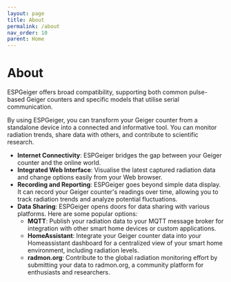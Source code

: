 ```yaml
---
layout: page
title: About
permalink: /about
nav_order: 10
parent: Home
---
```


# About

ESPGeiger offers broad compatibility, supporting both common pulse-based Geiger counters and specific models that utilise serial communication.

By using ESPGeiger, you can transform your Geiger counter from a standalone device into a connected and informative tool. You can monitor radiation trends, share data with others, and contribute to scientific research.

- __Internet Connectivity__: ESPGeiger bridges the gap between your Geiger counter and the online world.
- __Integrated Web Interface__: Visualise the latest captured radiation data and change options easily from your Web browser.
- __Recording and Reporting__: ESPGeiger goes beyond simple data display. It can record your Geiger counter's readings over time, allowing you to track radiation trends and analyze potential fluctuations.
- __Data Sharing__:  ESPGeiger opens doors for data sharing with various platforms. Here are some popular options:
    - __MQTT__: Publish your radiation data to your MQTT message broker for integration with other smart home devices or custom applications.
    - __HomeAssistant__: Integrate your Geiger counter data into your Homeassistant dashboard for a centralized view of your smart home environment, including radiation levels.
    - __radmon.org__: Contribute to the global radiation monitoring effort by submitting your data to radmon.org, a community platform for enthusiasts and researchers.
